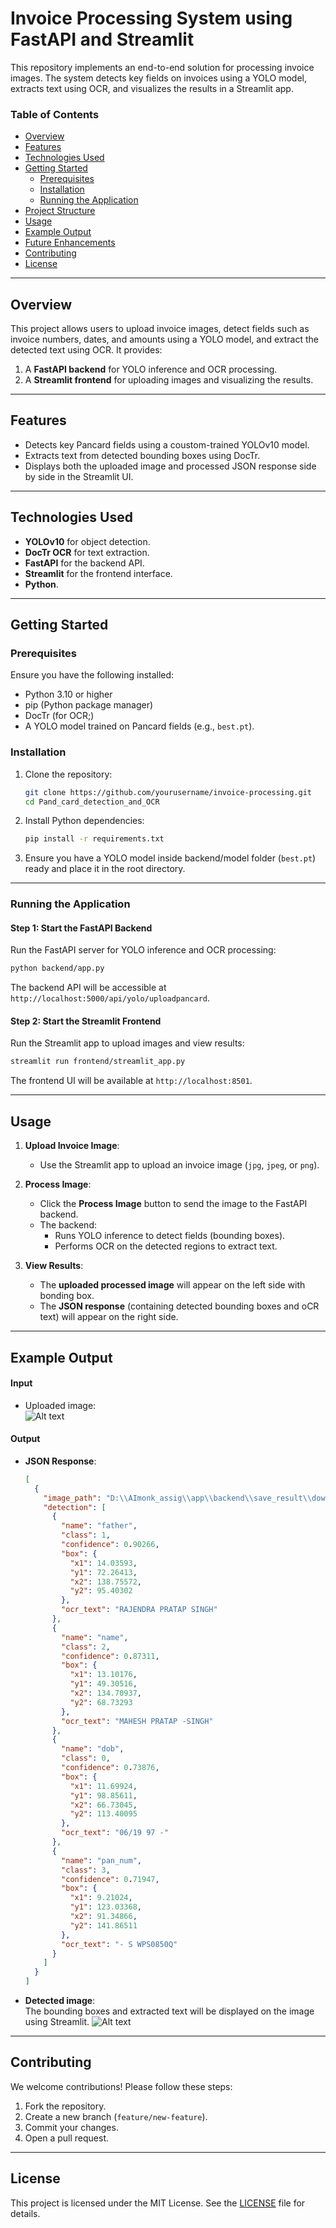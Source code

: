 
# Invoice Processing System using FastAPI and Streamlit

This repository implements an end-to-end solution for processing invoice images. The system detects key fields on invoices using a YOLO model, extracts text using OCR, and visualizes the results in a Streamlit app. 

### Table of Contents
- [Overview](#overview)
- [Features](#features)
- [Technologies Used](#technologies-used)
- [Getting Started](#getting-started)
  - [Prerequisites](#prerequisites)
  - [Installation](#installation)
  - [Running the Application](#running-the-application)
- [Project Structure](#project-structure)
- [Usage](#usage)
- [Example Output](#example-output)
- [Future Enhancements](#future-enhancements)
- [Contributing](#contributing)
- [License](#license)

---

## Overview

This project allows users to upload invoice images, detect fields such as invoice numbers, dates, and amounts using a YOLO model, and extract the detected text using OCR. It provides:
1. A **FastAPI backend** for YOLO inference and OCR processing.
2. A **Streamlit frontend** for uploading images and visualizing the results.

---

## Features

* Detects key Pancard fields using a coustom-trained YOLOv10 model.
* Extracts text from detected bounding boxes using DocTr.
* Displays both the uploaded image and processed JSON response side by side in the Streamlit UI.

---

## Technologies Used

- **YOLOv10** for object detection.
- **DocTr OCR** for text extraction.
- **FastAPI** for the backend API.
- **Streamlit** for the frontend interface.
- **Python**.

---

## Getting Started

### Prerequisites
Ensure you have the following installed:
- Python 3.10 or higher
- pip (Python package manager)
- DocTr (for OCR;)
- A YOLO model trained on Pancard fields (e.g., `best.pt`).

### Installation
1. Clone the repository:
   ```bash
   git clone https://github.com/yourusername/invoice-processing.git
   cd Pand_card_detection_and_OCR
   ```

2. Install Python dependencies:
   ```bash
   pip install -r requirements.txt
   ```

3. Ensure you have a YOLO model inside backend/model folder (`best.pt`) ready and place it in the root directory.

---

### Running the Application

#### Step 1: Start the FastAPI Backend
Run the FastAPI server for YOLO inference and OCR processing:
```bash
python backend/app.py
```


The backend API will be accessible at `http://localhost:5000/api/yolo/uploadpancard`.

#### Step 2: Start the Streamlit Frontend
Run the Streamlit app to upload images and view results:
```bash
streamlit run frontend/streamlit_app.py
```
The frontend UI will be available at `http://localhost:8501`.

---


## Usage

1. **Upload Invoice Image**:
   - Use the Streamlit app to upload an invoice image (`jpg`, `jpeg`, or `png`).
   
2. **Process Image**:
   - Click the **Process Image** button to send the image to the FastAPI backend.
   - The backend:
     - Runs YOLO inference to detect fields (bounding boxes).
     - Performs OCR on the detected regions to extract text.

3. **View Results**:
   - The **uploaded processed image** will appear on the left side with bonding box.
   - The **JSON response** (containing detected bounding boxes and oCR text) will appear on the right side.

---

## Example Output

#### Input
- Uploaded image:  
![Alt text](frontend\temp_uploads\download.jpg)

#### Output
- **JSON Response**:
  ```json
  [
    {
      "image_path": "D:\\AImonk_assig\\app\\backend\\save_result\\download.jpg",
      "detection": [
        {
          "name": "father",
          "class": 1,
          "confidence": 0.90266,
          "box": {
            "x1": 14.03593,
            "y1": 72.26413,
            "x2": 138.75572,
            "y2": 95.40302
          },
          "ocr_text": "RAJENDRA PRATAP SINGH"
        },
        {
          "name": "name",
          "class": 2,
          "confidence": 0.87311,
          "box": {
            "x1": 13.10176,
            "y1": 49.30516,
            "x2": 134.70937,
            "y2": 68.73293
          },
          "ocr_text": "MAHESH PRATAP -SINGH"
        },
        {
          "name": "dob",
          "class": 0,
          "confidence": 0.73876,
          "box": {
            "x1": 11.69924,
            "y1": 98.85611,
            "x2": 66.73045,
            "y2": 113.40095
          },
          "ocr_text": "06/19 97 -"
        },
        {
          "name": "pan_num",
          "class": 3,
          "confidence": 0.71947,
          "box": {
            "x1": 9.21024,
            "y1": 123.03368,
            "x2": 91.34866,
            "y2": 141.86511
          },
          "ocr_text": "- S WPS0850Q"
        }
      ]
    }
  ]
  ```

- **Detected image**:  
The bounding boxes and extracted text will be displayed on the image using Streamlit.
![Alt text](download.jpg)


---

## Contributing

We welcome contributions! Please follow these steps:
1. Fork the repository.
2. Create a new branch (`feature/new-feature`).
3. Commit your changes.
4. Open a pull request.

---

## License

This project is licensed under the MIT License. See the [LICENSE](LICENSE) file for details.
